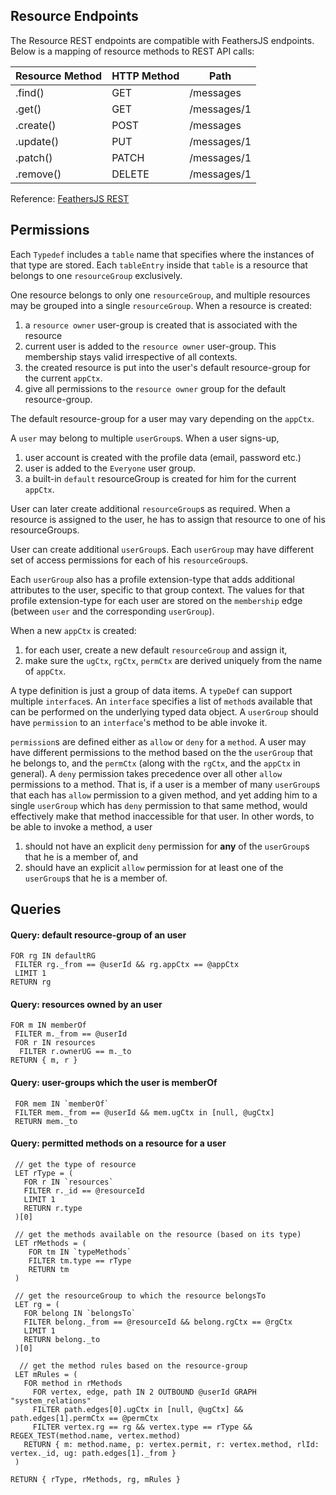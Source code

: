 ## Resource Endpoints
The Resource REST endpoints are compatible with FeathersJS endpoints. Below is a mapping of resource methods to REST API calls:

| Resource Method | HTTP Method | Path        |
|-----------------|-------------|-------------|
| .find()         | GET         | /messages   |
| .get()          | GET         | /messages/1 |
| .create()       | POST        | /messages   |
| .update()       | PUT         | /messages/1 |
| .patch()        | PATCH       | /messages/1 |
| .remove()       | DELETE      | /messages/1 |

Reference: [FeathersJS REST](https://docs.feathersjs.com/api/client/rest.html#find)

## Permissions
Each `Typedef` includes a `table` name that specifies where the instances of that type are stored. Each `tableEntry` inside that `table` is a resource that belongs to one `resourceGroup` exclusively. 

One resource belongs to only one `resourceGroup`, and multiple resources may be grouped into a single `resourceGroup`. When a resource is created:
 1. a `resource owner` user-group is created that is associated with the resource
 1. current user is added to the `resource owner` user-group. This membership stays valid irrespective of all contexts.
 1. the created resource is put into the user's default resource-group for the current `appCtx`.
 1. give all permissions to the `resource owner` group for the default resource-group.

The default resource-group for a user may vary depending on the `appCtx`.


A `user` may belong to multiple `userGroup`s. When a user signs-up,
 1. user account is created with the profile data (email, password etc.)
 1. user is added to the `Everyone` user group.
 1. a built-in `default` resourceGroup is created for him for the current `appCtx`.


 User can later create additional `resourceGroup`s as required. When a resource is assigned to the user, he has to assign that resource to one of his resourceGroups.

 User can create additional `userGroup`s. Each `userGroup` may have different set of access permissions for each of his `resourceGroup`s. 
 
 Each `userGroup` also has a profile extension-type that adds additional attributes to the user, specific to that group context. The values for that profile extension-type for each user are stored on the `membership` edge (between `user` and the corresponding `userGroup`).

 When a new `appCtx` is created:
  1. for each user, create a new default `resourceGroup` and assign it,
  2. make sure the `ugCtx`, `rgCtx`, `permCtx` are derived uniquely from the name of `appCtx`.


A type definition is just a group of data items. A `typeDef` can support multiple `interface`s. An `interface` specifies a list of `method`s available that can be performed on the underlying typed data object. A `userGroup` should have `permission` to an `interface`'s method to be able invoke it. 

`permission`s are defined either as `allow` or `deny` for a `method`. A user may have different permissions to the method based on the the `userGroup` that he belongs to, and the `permCtx` (along with the `rgCtx`, and the `appCtx` in general). A `deny` permission takes precedence over all other `allow` permissions to a method. That is, if a user is a member of many `userGroup`s that each has `allow` permission to a given method, and yet adding him to a single `userGroup` which has `deny` permission to that same method, would effectively make that method inaccessible for that user. In other words, to be able to invoke a method, a user 
  1. should not have an explicit `deny` permission for **any** of the `userGroup`s that he is a member of, and
  2. should have an explicit `allow` permission for at least one of the `userGroup`s that he is a member of.


## Queries

#### Query: default resource-group of an user
```
FOR rg IN defaultRG
 FILTER rg._from == @userId && rg.appCtx == @appCtx
 LIMIT 1
RETURN rg
```

#### Query: resources owned by an user
````
FOR m IN memberOf
 FILTER m._from == @userId
 FOR r IN resources
  FILTER r.ownerUG == m._to
RETURN { m, r }
````

#### Query: user-groups which the user is memberOf
````
 FOR mem IN `memberOf`
 FILTER mem._from == @userId && mem.ugCtx in [null, @ugCtx]
 RETURN mem._to 
````

#### Query: permitted methods on a resource for a user
```
 // get the type of resource
 LET rType = (
   FOR r IN `resources`
   FILTER r._id == @resourceId
   LIMIT 1
   RETURN r.type
 )[0]
 
 // get the methods available on the resource (based on its type)
 LET rMethods = (
    FOR tm IN `typeMethods`
    FILTER tm.type == rType
    RETURN tm
 )
 
 // get the resourceGroup to which the resource belongsTo
 LET rg = (
   FOR belong IN `belongsTo`
   FILTER belong._from == @resourceId && belong.rgCtx == @rgCtx
   LIMIT 1
   RETURN belong._to
 )[0]
 
  // get the method rules based on the resource-group
 LET mRules = (
   FOR method in rMethods
     FOR vertex, edge, path IN 2 OUTBOUND @userId GRAPH "system_relations"
     FILTER path.edges[0].ugCtx in [null, @ugCtx] && path.edges[1].permCtx == @permCtx 
     FILTER vertex.rg == rg && vertex.type == rType && REGEX_TEST(method.name, vertex.method) 
   RETURN { m: method.name, p: vertex.permit, r: vertex.method, rlId: vertex._id, ug: path.edges[1]._from }
 )
 
RETURN { rType, rMethods, rg, mRules }

```